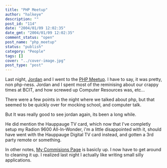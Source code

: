 ```yaml
---
title: "PHP Meetup"
author: "halkeye"
description: ""
post_id: "114"
date: "2004/01/09 12:02:35"
date_gmt: "2004/01/09 12:02:35"
comment_status: "open"
post_name: "php_meetup"
status: "publish"
category: "People"
tags: []
cover: "../cover-image.jpg"
post_type: "post"
---
```


Last night, [Jordan](https://j0rd.ath.cx) and I went to the [PHP Meetup](https://php.meetup.com). I have to say, it was pretty, non php-ness. Jordan and I spent most of the reminising about our crappy times at BCIT, and how screwed up Computer Resources was, etc...

There were a few points in the night where we talked about php, but that seemed to be quickly over for mocking school, and computer talk.

But It was really good to see jordan again, its been a long while.

He did mention the Hauppauge TV card, which now that I've completly setup my Radion 9600 All-In-Wonder, i'm a little disappointed with it, should have went with the Hauppauge Digital TV card instead, and gotten a 3rd party remote or something.

In other notes, [My Commisions Page](https://www.kodekoan.com/project/) is basicly up. I now have to get around to cleaning it up. I realized last night I actually like writing small silly applications.